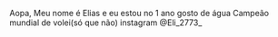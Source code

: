 Aopa,
Meu nome é Elias e eu estou no 1 ano
gosto de água
Campeão mundial de volei(só que não)
instagram @Eli_2773_
